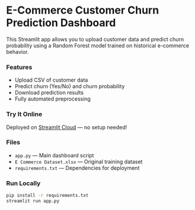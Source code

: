 # E-Commerce Customer Churn Prediction Dashboard

This Streamlit app allows you to upload customer data and predict churn probability using a Random Forest model trained on historical e-commerce behavior.

### Features
- Upload CSV of customer data
- Predict churn (Yes/No) and churn probability
- Download prediction results
- Fully automated preprocessing

### Try It Online
Deployed on [Streamlit Cloud](https://streamlit.io/cloud) — no setup needed!

### Files
- `app.py` — Main dashboard script
- `E Commerce Dataset.xlsx` — Original training dataset
- `requirements.txt` — Dependencies for deployment

### Run Locally
```bash
pip install -r requirements.txt
streamlit run app.py
